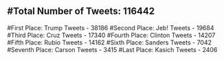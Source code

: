 #Total Number of Tweets: 116442 
---
#First Place: Trump Tweets - 38186
#Second Place: Jeb! Tweets - 19684
#Third Place: Cruz Tweets - 17340
#Fourth Place: Clinton Tweets - 14207
#Fifth Place: Rubio Tweets - 14162
#Sixth Place: Sanders Tweets - 7042
#Seventh Place: Carson Tweets - 3415
#Last Place: Kasich Tweets - 2406
